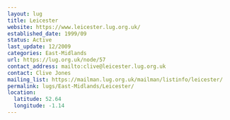 ```yaml
---
layout: lug
title: Leicester
website: https://www.leicester.lug.org.uk/
established_date: 1999/09
status: Active
last_update: 12/2009
categories: East-Midlands
url: https://lug.org.uk/node/57
contact_address: mailto:clive@leicester.lug.org.uk
contact: Clive Jones
mailing_list: https://mailman.lug.org.uk/mailman/listinfo/leicester/
permalink: lugs/East-Midlands/Leicester/
location:
  latitude: 52.64
  longitude: -1.14
---
```

